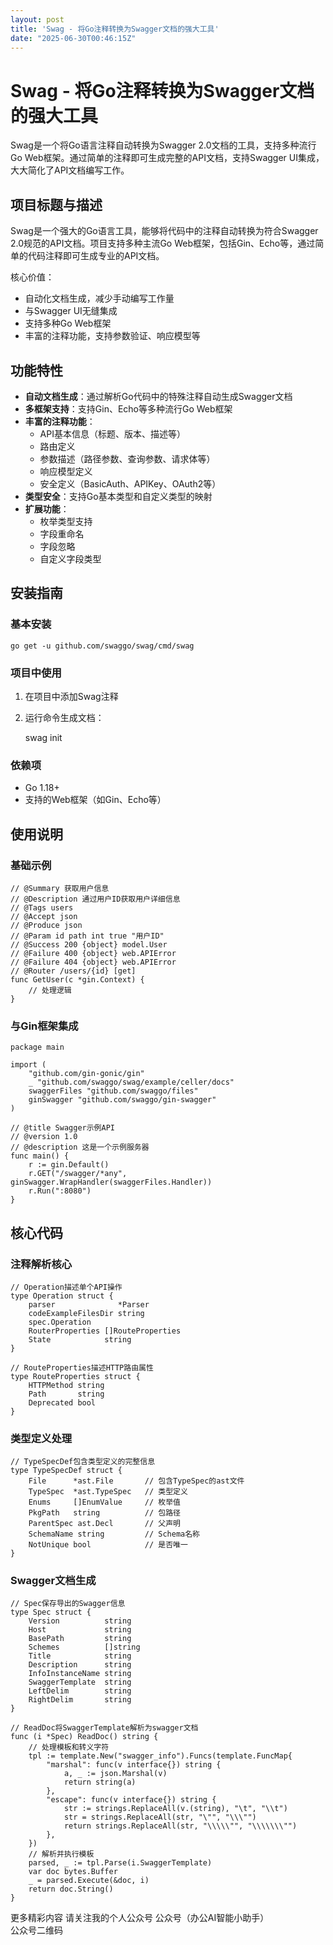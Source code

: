 ```yaml
---
layout: post
title: 'Swag - 将Go注释转换为Swagger文档的强大工具'
date: "2025-06-30T00:46:15Z"
---
```

Swag - 将Go注释转换为Swagger文档的强大工具
=============================

Swag是一个将Go语言注释自动转换为Swagger 2.0文档的工具，支持多种流行Go Web框架。通过简单的注释即可生成完整的API文档，支持Swagger UI集成，大大简化了API文档编写工作。

项目标题与描述
-------

Swag是一个强大的Go语言工具，能够将代码中的注释自动转换为符合Swagger 2.0规范的API文档。项目支持多种主流Go Web框架，包括Gin、Echo等，通过简单的代码注释即可生成专业的API文档。

核心价值：

*   自动化文档生成，减少手动编写工作量
*   与Swagger UI无缝集成
*   支持多种Go Web框架
*   丰富的注释功能，支持参数验证、响应模型等

功能特性
----

*   **自动文档生成**：通过解析Go代码中的特殊注释自动生成Swagger文档
*   **多框架支持**：支持Gin、Echo等多种流行Go Web框架
*   **丰富的注释功能**：
    *   API基本信息（标题、版本、描述等）
    *   路由定义
    *   参数描述（路径参数、查询参数、请求体等）
    *   响应模型定义
    *   安全定义（BasicAuth、APIKey、OAuth2等）
*   **类型安全**：支持Go基本类型和自定义类型的映射
*   **扩展功能**：
    *   枚举类型支持
    *   字段重命名
    *   字段忽略
    *   自定义字段类型

安装指南
----

### 基本安装

    go get -u github.com/swaggo/swag/cmd/swag
    

### 项目中使用

1.  在项目中添加Swag注释
2.  运行命令生成文档：

    swag init
    

### 依赖项

*   Go 1.18+
*   支持的Web框架（如Gin、Echo等）

使用说明
----

### 基础示例

    // @Summary 获取用户信息
    // @Description 通过用户ID获取用户详细信息
    // @Tags users
    // @Accept json
    // @Produce json
    // @Param id path int true "用户ID"
    // @Success 200 {object} model.User
    // @Failure 400 {object} web.APIError
    // @Failure 404 {object} web.APIError
    // @Router /users/{id} [get]
    func GetUser(c *gin.Context) {
        // 处理逻辑
    }
    

### 与Gin框架集成

    package main
    
    import (
        "github.com/gin-gonic/gin"
        _ "github.com/swaggo/swag/example/celler/docs"
        swaggerFiles "github.com/swaggo/files"
        ginSwagger "github.com/swaggo/gin-swagger"
    )
    
    // @title Swagger示例API
    // @version 1.0
    // @description 这是一个示例服务器
    func main() {
        r := gin.Default()
        r.GET("/swagger/*any", ginSwagger.WrapHandler(swaggerFiles.Handler))
        r.Run(":8080")
    }
    

核心代码
----

### 注释解析核心

    // Operation描述单个API操作
    type Operation struct {
        parser              *Parser
        codeExampleFilesDir string
        spec.Operation
        RouterProperties []RouteProperties
        State            string
    }
    
    // RouteProperties描述HTTP路由属性
    type RouteProperties struct {
        HTTPMethod string
        Path       string
        Deprecated bool
    }
    

### 类型定义处理

    // TypeSpecDef包含类型定义的完整信息
    type TypeSpecDef struct {
        File      *ast.File       // 包含TypeSpec的ast文件
        TypeSpec  *ast.TypeSpec   // 类型定义
        Enums     []EnumValue     // 枚举值
        PkgPath   string          // 包路径
        ParentSpec ast.Decl       // 父声明
        SchemaName string         // Schema名称
        NotUnique bool            // 是否唯一
    }
    

### Swagger文档生成

    // Spec保存导出的Swagger信息
    type Spec struct {
        Version          string
        Host             string
        BasePath         string
        Schemes          []string
        Title            string
        Description      string
        InfoInstanceName string
        SwaggerTemplate  string
        LeftDelim        string
        RightDelim       string
    }
    
    // ReadDoc将SwaggerTemplate解析为swagger文档
    func (i *Spec) ReadDoc() string {
        // 处理模板和转义字符
        tpl := template.New("swagger_info").Funcs(template.FuncMap{
            "marshal": func(v interface{}) string {
                a, _ := json.Marshal(v)
                return string(a)
            },
            "escape": func(v interface{}) string {
                str := strings.ReplaceAll(v.(string), "\t", "\\t")
                str = strings.ReplaceAll(str, "\"", "\\\"")
                return strings.ReplaceAll(str, "\\\\\"", "\\\\\\\"")
            },
        })
        // 解析并执行模板
        parsed, _ := tpl.Parse(i.SwaggerTemplate)
        var doc bytes.Buffer
        _ = parsed.Execute(&doc, i)
        return doc.String()
    }
    

更多精彩内容 请关注我的个人公众号 公众号（办公AI智能小助手）  
公众号二维码